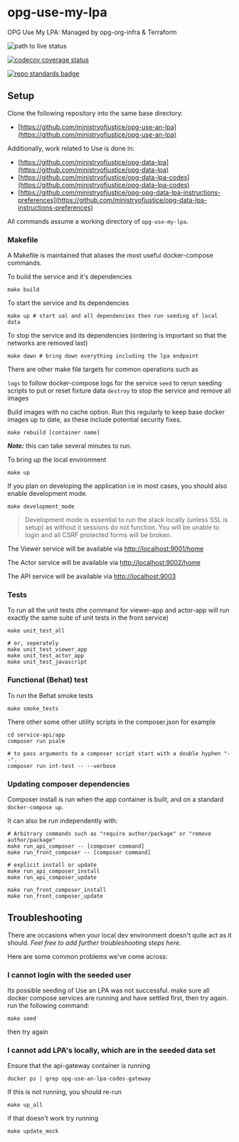 # opg-use-my-lpa

OPG Use My LPA: Managed by opg-org-infra &amp; Terraform

![path to live status](https://github.com/ministryofjustice/opg-use-an-lpa/actions/workflows/path-to-live.yml/badge.svg)

[![codecov coverage status](https://codecov.io/gh/ministryofjustice/opg-use-an-lpa/branch/main/graph/badge.svg)](https://codecov.io/gh/ministryofjustice/opg-use-an-lpa)

[![repo standards badge](https://img.shields.io/badge/dynamic/json?color=blue&style=for-the-badge&logo=github&label=MoJ%20Compliant&query=%24.result&url=https%3A%2F%2Foperations-engineering-reports.cloud-platform.service.justice.gov.uk%2Fapi%2Fv1%2Fcompliant_public_repositories%2Fopg-use-an-lpa)](https://operations-engineering-reports.cloud-platform.service.justice.gov.uk/public-github-repositories.html#opg-use-an-lpa 'Link to report')

## Setup

Clone the following repository into the same base directory:

- [https://github.com/ministryofjustice/opg-use-an-lpa](https://github.com/ministryofjustice/opg-use-an-lpa)

Additionally, work related to Use is done in:
- [https://github.com/ministryofjustice/opg-data-lpa](https://github.com/ministryofjustice/opg-data-lpa)
- [https://github.com/ministryofjustice/opg-data-lpa-codes](https://github.com/ministryofjustice/opg-data-lpa-codes)
- [https://github.com/ministryofjustice/opg-opg-data-lpa-instructions-preferences](https://github.com/ministryofjustice/opg-data-lpa-instructions-preferences)


All commands assume a working directory of `opg-use-my-lpa`.

### Makefile

A Makefile is maintained that aliases the most useful docker-compose commands.

To build the service and it's dependencies

```shell
make build
```

To start the service and its dependencies

```shell
make up # start ual and all dependencies then run seeding of local data
```

To stop the service and its dependencies (ordering is important so that the networks are removed last)

```shell
make down # bring down everything including the lpa endpoint
```

There are other make file targets for common operations such as

`logs` to follow docker-compose logs for the service
`seed` to rerun seeding scripts to put or reset fixture data
`destroy` to stop the service and remove all images

Build images with no cache option.
Run this regularly to keep base docker images up to date,
as these include potential security fixes.

```shell
make rebuild [container name]
```

***Note:*** this can take several minutes to run.

To bring up the local environment

```shell
make up
```

If you plan on developing the application i:e in most cases, you should also enable development mode.

```shell
make development_mode
```

> Development mode is essential to run the stack locally (unless SSL is setup) as without it sessions do not function. You will be unable to login and all CSRF protected forms will be broken.

The Viewer service will be available via [http://localhost:9001/home](http://localhost:9001/home)

The Actor service will be available via [http://localhost:9002/home](http://localhost:9002/home)

The API service will be available via [http://localhost:9003](http://localhost:9003)

### Tests

To run all the unit tests (the command for viewer-app and actor-app will run exactly the same suite of unit tests in the front service)

```shell
make unit_test_all

# or, seperately
make unit_test_viewer_app
make unit_test_actor_app
make unit_test_javascript
```

### Functional (Behat) test

To run the Behat smoke tests

```shell
make smoke_tests
```

There other some other utility scripts in the composer.json
for example

```shell
cd service-api/app
composer run psalm

# to pass arguments to a composer script start with a double hyphen "--".
composer run int-test -- --verbose
```

### Updating composer dependencies

Composer install is run when the app container is built, and on a standard `docker-compose up`.

It can also be run independently with:

```shell
# Arbitrary commands such as "require author/package" or "remove author/package"
make run_api_composer -- [composer command]
make run_front_composer -- [composer command]

# explicit install or update
make run_api_composer_install
make run_api_composer_update

make run_front_composer_install
make run_front_composer_update
```

## Troubleshooting

There are occasions when your local dev environment doesn't quite act as it should. *Feel free to add further troubleshooting steps here.*

Here are some common problems we've come across:

### I cannot login with the seeded user

Its possible seeding of Use an LPA was not successful.
make sure all docker compose services are running and have settled first, then try again.
run the following command:

```shell
make seed
```

then try again

### I cannot add LPA's locally, which are in the seeded data set

Ensure that the api-gateway container is running

```shell
docker ps | grep opg-use-an-lpa-codes-gateway
```

If this is not running, you should re-run

```shell
make up_all
```

if that doesn't work try running
```shell
make update_mock
```
